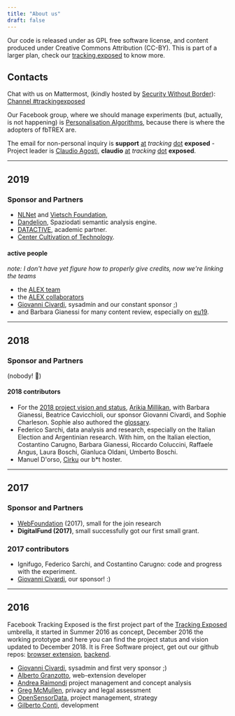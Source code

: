 ```yaml
---
title: "About us"
draft: false
---
```


Our code is released under as GPL free software license, and content produced under Creative Commons Attribution (CC-BY). This is part of a larger plan, check our [tracking.exposed](https://tracking.exposed) to know more.

## Contacts

Chat with us on Mattermost, (kindly hosted by [Security Without Border](https://securitywithoutborders.org/)): [Channel #trackingexposed](https://chat.securitywithoutborders.org/community/channels/trackingexposed)

Our Facebook group, where we should manage experiments (but, actually, is not happening) is [Personalisation Algorithms](https://www.facebook.com/personalizationalgorithm), because there is where the adopters of fbTREX are.

The email for non-personal inquiry is **support** [at](#) *tracking* [dot](#) **exposed** - Project leader is [Claudio Agosti](https://twitter.com/_vecna), **claudio** [at](#) *tracking* [dot](#) **exposed**.

---
## 2019

### Sponsor and Partners


- [NLNet](https://nlnet.nl/project/trackingexposed/) and [Vietsch Foundation](http://www.vietsch-foundation.org),
- [Dandelion](https://dandelion.eu), Spaziodati semantic analysis engine.
- [DATACTIVE](https://data-activism.net/2018/09/datactive-proudly-presents-alex-an-interview-with-fbtrex-lead-developer-claudio-agosti/), academic partner.
- [Center Cultivation of Technology](https://techcultivation.org).

#### active people

*note: I don't have yet figure how to properly give credits, now we're linking the teams*

- the [ALEX team](https://algorithms.exposed/team-2/)
- the [ALEX collaborators](https://algorithms.exposed/collaborators/)
- [Giovanni Civardi](https://twitter.com/ciaby), sysadmin and our constant sponsor ;)
- and Barbara Gianessi for many content review, especially on [eu19](https://eu19.tracking.exposed).

---
## 2018

### Sponsor and Partners

(nobody! 🤷)

#### 2018 contributors

- For the [2018 project vision and status](), [Arikia Millikan](https://arikia.com), with Barbara Gianessi, Beatrice Cavicchioli, our sponsor Giovanni Civardi, and Sophie Charleson. Sophie also authored the [glossary](/project/glossary).
- Federico Sarchi, data analysis and research, especially on the Italian Election and Argentinian research. With him, on the Italian election, Costantino Carugno, Barbara Gianessi, Riccardo Coluccini, Raffaele Angus, Laura Boschi, Gianluca Oldani, Umberto Boschi.
- Manuel D'orso, [Cirku](https://twitter.com/@CirKu1) our b\*t hoster.

---
## 2017

### Sponsor and Partners

- [WebFoundation](https://webfoundation.org) (2017), small for the join research
- **DigitalFund (2017)**, small successfully got our first small grant.

### 2017 contributors

- Ignifugo, Federico Sarchi, and Costantino Carugno: code and progress with the experiment.
- [Giovanni Civardi](https://twitter.com/ciaby), our sponsor! :)

---
## 2016

Facebook Tracking Exposed is the first project part of the [Tracking Exposed](https://tracking.exposed) umbrella, it started in Summer 2016 as concept, December 2016 the working prototype and here you can find the project status and vision updated to December 2018. It is Free Software project, get out our github repos: [browser extension](https://github.com/tracking-exposed/web-extension), [backend](https://github.com/tracking-exposed/facebook).

- [Giovanni Civardi](https://twitter.com/ciaby), sysadmin and first very sponsor ;)
- [Alberto Granzotto](https://twitter.com/vrde), web-extension developer
- [Andrea Raimondi](https://twitter.com/raimondian) project management and concept analysis
- [Greg McMullen](https://twitter.com/gmcmullen), privacy and legal assessment
- [OpenSensorData](https://twitter.com/osd_it), project management, strategy
- [Gilberto Conti](https://twitter.com/Gilberto_Conti), development
